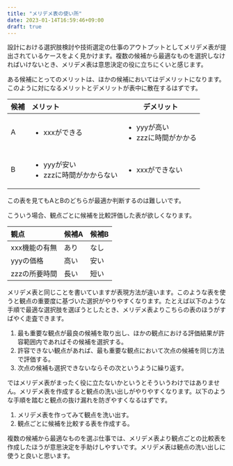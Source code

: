 ```yaml
---
title: "メリデメ表の使い所"
date: 2023-01-14T16:59:46+09:00
draft: true
---
```


設計における選択肢検討や技術選定の仕事のアウトプットとしてメリデメ表が提出されているケースをよく見かけます。複数の候補から最適なものを選択しなければいけないとき、メリデメ表は意思決定の役に立ちにくいと感じます。

<!--more-->

ある候補にとってのメリットは、ほかの候補においてはデメリットになります。このように対になるメリットとデメリットが表中に散在するはずです。

|候補|メリット|デメリット|
|:---|:---|---|
|A|<ul><li>xxxができる</li><ul>|<ul><li>yyyが高い</li><li>zzzに時間がかかる</li></ul>|
|B|<ul><li>yyyが安い</li><li>zzzに時間がかからない</li></ul>|<ul><li>xxxができない</li></ul>|

この表を見てもAとBのどちらが最適か判断するのは難しいです。

こういう場合、観点ごとに候補を比較評価した表が欲しくなります。

|観点|候補A|候補B|
|:---|:---|:---|
|xxx機能の有無|あり|なし|
|yyyの価格|高い|安い|
|zzzの所要時間|長い|短い|

メリデメ表と同じことを書いていますが表現方法が違います。このような表を使うと観点の重要度に基づいた選択がやりやすくなります。たとえば以下のような手順で最適な選択肢を選ぼうとしたとき、メリデメ表よりこちらの表のほうがすばやく走査できます。

1. 最も重要な観点が最良の候補を取り出し、ほかの観点における評価結果が許容範囲内であればその候補を選択する。
1. 許容できない観点があれば、最も重要な観点において次点の候補を同じ方法で評価する。
1. 次点の候補も選択できないならその次というように繰り返す。

ではメリデメ表がまったく役に立たないかというとそういうわけではありません。メリデメ表を作成すると観点の洗い出しがやりやすくなります。以下のような手順を踏むと観点の抜け漏れを防ぎやすくなるはずです。

1. メリデメ表を作ってみて観点を洗い出す。
1. 観点ごとに候補を比較する表を作成する。

複数の候補から最適なものを選ぶ仕事では、メリデメ表より観点ごとの比較表を作成したほうが意思決定を手助けしやすいです。メリデメ表は観点の洗い出しに使うと良いと思います。
